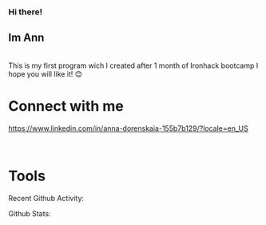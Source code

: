 ### Hi there!
## Im Ann

<br />
This is my first program wich I created after 1 month of Ironhack bootcamp
I hope you will like it! 😊

# Connect with me
 <i class="fa fa-linkedin"></i> https://www.linkedin.com/in/anna-dorenskaia-155b7b129/?locale=en_US

<br />

# Tools
<i class="fab fa-html5"></i>
<i class="fab fa-css3-alt"></i>
<i class="fab fa-js-square"></i>

Recent Github Activity:

Github Stats:

